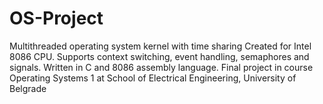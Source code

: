 # OS-Project
Multithreaded operating system kernel with time sharing
Created for Intel 8086 CPU. Supports context switching, event handling, semaphores and signals. 
Written in C and 8086 assembly language.
Final project in course Operating Systems 1 at School of Electrical Engineering, University of Belgrade
